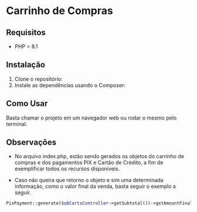 # Carrinho de Compras

## Requisitos

- PHP = 8.1

## Instalação

1. Clone o repositório:
2. Instale as dependências usando o Composer:

## Como Usar

Basta chamar o projeto em um navegador web ou rodar o mesmo pelo terminal.

## Observações

- No arquivo index.php, estão sendo gerados os objetos do carrinho de compras e dos pagamentos PIX e Cartão de Crédito, 
a fim de exemplificar todos os recursos disponíveis.


- Caso não queira que retorno o objeto e sim uma determinada informação, como o valor final da venda, basta seguir o exemplo
a seguir.

```php
PixPayment::generate($obCartsController->getSubtotal())->getAmountFinal();
```
